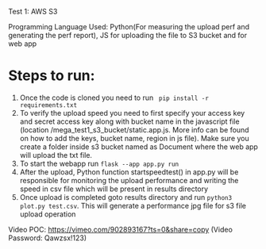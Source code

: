 Test 1: AWS S3

Programming Language Used: Python(For measuring the upload perf and generating the perf report), JS for uploading the file to S3 bucket and for web app

# Steps to run:

1. Once the code is cloned you need to run ``` pip install -r requirements.txt```
2. To verify the upload speed you need to first specify your access key and secret access key along with bucket name in the javascript file (location /mega_test1_s3_bucket/static.app.js. More info can be found on how to add the keys, bucket name, region in js file). Make sure you create a folder  inside s3 bucket named as Document where the web app will upload the txt file.
3. To start the webapp run ```flask --app app.py run```
4. After the upload, Python function startspeedtest() in app.py  will be responsible for monitoring the upload performance and writing the speed in csv file which will be present in results directory
5. Once upload is completed goto results directory and run ```python3 plot.py test.csv```. This will generate a performance jpg file for s3 file upload operation

Video POC: https://vimeo.com/902893167?ts=0&share=copy (Video Password: Qawzsx!123)

